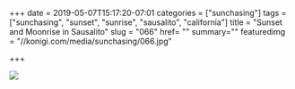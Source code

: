 +++
date = 2019-05-07T15:17:20-07:01
categories = ["sunchasing"]
tags = ["sunchasing", "sunset", "sunrise", "sausalito", "california"]
title = "Sunset and Moonrise in Sausalito"
slug = "066"
href= ""
summary=""
featuredimg = "//konigi.com/media/sunchasing/066.jpg"

+++

<img src="//konigi.com/media/sunchasing/066.jpg" />